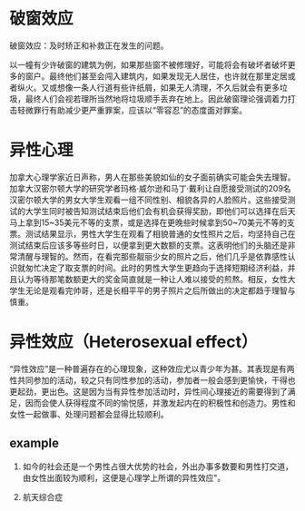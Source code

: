# 破窗效应
破窗效应：及时矫正和补救正在发生的问题。

以一幢有少许破窗的建筑为例，如果那些窗不被修理好，可能将会有破坏者破坏更多的窗户。最终他们甚至会闯入建筑内，如果发现无人居住，也许就在那里定居或者纵火。又或想像一条人行道有些许纸屑，如果无人清理，不久后就会有更多垃圾，最终人们会视若理所当然地将垃圾顺手丢弃在地上。因此破窗理论强调着力打击轻微罪行有助减少更严重罪案，应该以“零容忍”的态度面对罪案。

# 异性心理

加拿大心理学家近日声称，男人在那些美貌如仙的女子面前确实可能会失去理智。加拿大汉密尔顿大学的研究学者玛格·威尔逊和马丁·戴利让自愿接受测试的209名汉密尔顿大学的男女大学生观看一组不同性别、相貌各异的人脸照片。这些接受测试的大学生同时被告知测试结束后他们会有机会获得奖励，即他们可以选择在后天马上拿到15~35美元不等的支票，或是选择在更晚些时候拿到50~70美元不等的支票。测试结果显示，男性大学生在观看了相貌普通的女性照片之后，均坚持自己在测试结束后应该多等些时日，以便拿到更大数额的支票。这表明他们的头脑还是非常清醒与理智的。然而，在看完那些靓丽少女的照片之后，他们几乎是依靠感性认识就匆忙决定了取支票的时间。此时的男性大学生更趋向于选择短期经济利益，并且认为等待那笔数额更大的奖金简直就是一种让人难以接受的煎熬。相反，女性大学生无论是观看完帅哥，还是长相平平的男子照片之后所做出的决定都趋于理智与慎重。

# 异性效应（Heterosexual effect）
“异性效应”是一种普遍存在的心理现象，这种效应尤以青少年为甚。其表现是有两性共同参加的活动，较之只有同性参加的活动，参加者一般会感到更愉快，干得也更起劲，更出色。这是因为当有异性参加活动时，异性间心理接近的需要得到了满足，因而会使人获得程度不同的愉悦感，并激发起内在的积极性和创造力。男性和女性一起做事、处理问题都会显得比较顺利。

## example
1. 如今的社会还是一个男性占很大优势的社会，外出办事多数要和男性打交道，由女性出面较为顺利，这便是心理学上所谓的异性效应"。

2. 航天综合症